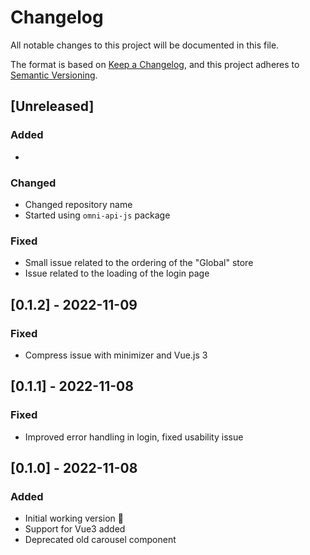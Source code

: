 # Changelog

All notable changes to this project will be documented in this file.

The format is based on [Keep a Changelog](https://keepachangelog.com/en/1.0.0/),
and this project adheres to [Semantic Versioning](https://semver.org/spec/v2.0.0.html).

## [Unreleased]

### Added

*

### Changed

* Changed repository name
* Started using `omni-api-js` package

### Fixed

* Small issue related to the ordering of the "Global" store
* Issue related to the loading of the login page

## [0.1.2] - 2022-11-09

### Fixed

* Compress issue with minimizer and Vue.js 3

## [0.1.1] - 2022-11-08

### Fixed

* Improved error handling in login, fixed usability issue

## [0.1.0] - 2022-11-08

### Added

* Initial working version 🙌
* Support for Vue3 added
* Deprecated old carousel component
